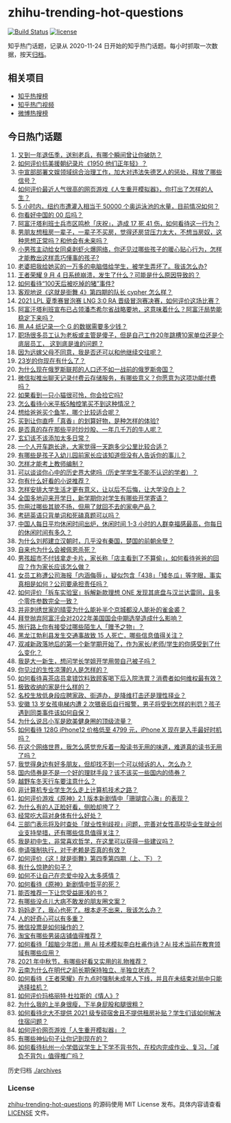 # zhihu-trending-hot-questions

[![Build Status](https://github.com/justjavac/zhihu-trending-hot-questions/workflows/ci/badge.svg?branch=master)](https://github.com/justjavac/zhihu-trending-hot-questions/actions)
[![license](https://img.shields.io/github/license/justjavac/zhihu-trending-hot-questions)](https://github.com/justjavac/zhihu-trending-hot-questions/blob/master/LICENSE)

知乎热门话题，记录从 2020-11-24 日开始的知乎热门话题。每小时抓取一次数据，按天[归档](./archives)。

## 相关项目

- [知乎热搜榜](https://github.com/justjavac/zhihu-trending-top-search)
- [知乎热门视频](https://github.com/justjavac/zhihu-trending-hot-video)
- [微博热搜榜](https://github.com/justjavac/weibo-trending-hot-search)

## 今日热门话题

<!-- BEGIN -->
<!-- 最后更新时间 Sun Sep 05 2021 09:47:49 GMT+0800 (China Standard Time) -->

1. [又到一年退伍季，送别老兵，有哪个瞬间曾让你破防？](https://www.zhihu.com/question/484029261)
1. [如何评价抗美援朝纪录片《1950 他们正年轻》？](https://www.zhihu.com/question/475260500)
1. [中宣部部署文娱领域综合治理工作，加大对违法失德艺人的惩处，释放了哪些信号？](https://www.zhihu.com/question/484282299)
1. [如何评价最近人气很高的网页游戏《人生重开模拟器》，你打出了怎样的人生？](https://www.zhihu.com/question/484487140)
1. [5 小时内，纽约市遭灌入相当于 50000
   个奥运泳池的水量，目前情况如何？](https://www.zhihu.com/question/484388628)
1. [你看好中国的 00 后吗？](https://www.zhihu.com/question/339837587)
1. [阿富汗塔利班士兵市区鸣枪「庆祝」，造成 17 死 41
   伤，如何看待这一行为？](https://www.zhihu.com/question/484733609)
1. [男朋友想租房一辈子，一辈子不买房，觉得还房贷压力太大，不想当房奴，这种思想正常吗？和他会有未来吗？](https://www.zhihu.com/question/479887699)
1. [小男孩主动给女同桌剥虾火爆网络，你还见过哪些孩子的暖心贴心行为，怎样才能教出这样乖巧懂事的孩子?](https://www.zhihu.com/question/484435500)
1. [老婆把我给她买的一万多的电脑借给学生，被学生弄坏了。我该怎么办?](https://www.zhihu.com/question/420145060)
1. [王者荣耀 9 月 4
   日系统崩溃，发生了什么？可能是什么原因导致的？](https://www.zhihu.com/question/484746148)
1. [如何看待“100天后被吃掉的猪”事件?](https://www.zhihu.com/question/484143952)
1. [客观地说《这就是街舞 4》第四期的队长 cypher 怎么样？](https://www.zhihu.com/question/484764930)
1. [2021 LPL 夏季赛冒泡赛 LNG 3:0 RA
   晋级冒泡赛决赛，如何评价这场比赛？](https://www.zhihu.com/question/484706324)
1. [阿富汗塔利班宣布已占领潘杰希尔省战略要地，这意味着什么？阿富汗局势能稳定下来吗？](https://www.zhihu.com/question/484706488)
1. [用 A4 纸记录一个 G 的数据需要多少钱？](https://www.zhihu.com/question/483838337)
1. [职场很多员工认为老板或主管是傻子，但是自己工作20年跳槽10家单位还是个底层员工，
   这到底是谁的问题？](https://www.zhihu.com/question/483642412)
1. [因为远嫁父母不同意，我是否还可以和他继续交往呢？](https://www.zhihu.com/question/484570451)
1. [23岁的你现在有什么了？](https://www.zhihu.com/question/466947617)
1. [为什么现在俄罗斯联邦的人口还不如一战前的俄罗斯帝国？](https://www.zhihu.com/question/481673816)
1. [微信拟推出聊天记录付费云存储服务，有哪些意义？你愿意为这项功能付费吗？](https://www.zhihu.com/question/484674591)
1. [如果看到一只小猫很可怜，你会捡它吗?](https://www.zhihu.com/question/475608579)
1. [怎么看待小米平板5触控笔买不到这种情况？](https://www.zhihu.com/question/479998110)
1. [想给爸爸买个鱼竿，哪个比较适合呢？](https://www.zhihu.com/question/480515224)
1. [买到让你直呼「真香」的划算好物，是种怎样的体验?](https://www.zhihu.com/question/484198672)
1. [是否真的存在那些平时炒炒股、一年几千万的牛人呢？](https://www.zhihu.com/question/26104489)
1. [玄幻该不该添加太多日常？](https://www.zhihu.com/question/484405346)
1. [一个人开车跑长途，大家觉得一天跑多少公里比较合适？](https://www.zhihu.com/question/454734760)
1. [有哪些是孩子入幼儿园前家长应该知道但没有人告诉你的事儿？](https://www.zhihu.com/question/458352109)
1. [怎样才能考上教师编制？](https://www.zhihu.com/question/23612599)
1. [可以谈谈你心中的历史界大佬吗（历史学学生不能不认识的学者）？](https://www.zhihu.com/question/384961523)
1. [你有什么好看的小说推荐？](https://www.zhihu.com/question/390033283)
1. [怎样安排大学生活才更有意义，让以后不后悔，让大学没白上？](https://www.zhihu.com/question/437403791)
1. [全国多地迎来开学日，新学期你对学生有哪些开学寄语？](https://www.zhihu.com/question/483927101)
1. [你用过哪些其貌不扬，但用了就回不去的家电产品？](https://www.zhihu.com/question/373748750)
1. [考研英语只背单词和死磕真题可以吗？](https://www.zhihu.com/question/271290200)
1. [中国人每日平均休闲时间出炉，休闲时间 1-3
   小时的人群幸福感最高，你每日的休闲时间有多久？](https://www.zhihu.com/question/484407964)
1. [为什么刘邦建立汉朝时，几乎没有秦国，楚国的前朝余孽？](https://www.zhihu.com/question/484319378)
1. [自来也为什么会被佩恩杀死？](https://www.zhihu.com/question/484339253)
1. [男孩超市不付钱拿走卡片，家长称「店主看到了不算偷」，如何看待爸爸的回应？作为家长应该怎么做？](https://www.zhihu.com/question/483774973)
1. [女员工称遭公司海报「内涵侮辱」，疑似包含「438」「矮冬瓜」等字眼，事实真相是如何？公司要承担责任吗？](https://www.zhihu.com/question/484406846)
1. [如何评价「拆车实验室」拆解新款理想 ONE
   发现其底盘与汉兰达雷同，且多个零件参数完全一致？](https://www.zhihu.com/question/484441010)
1. [并非刺绣世家的晴雯为什么能补半个京城都没人能补的雀金裘？](https://www.zhihu.com/question/484362516)
1. [拜登抛弃阿富汗会对2022年美国国会中期选举造成什么影响？](https://www.zhihu.com/question/480171862)
1. [旅行路上你有接受过哪些陌生人「赠予之物」？](https://www.zhihu.com/question/481247397)
1. [黑龙江勃利县发生交通事故致 15 人死亡，哪些信息值得关注？](https://www.zhihu.com/question/484628079)
1. [双减新政落地后的第一个新学期开始了，作为家长/老师/学生的你感受到了什么变化？](https://www.zhihu.com/question/483979961)
1. [我是大一新生，想问学长学姐开学用带自己被子吗？](https://www.zhihu.com/question/479714454)
1. [你见过的生性凉薄的人是怎样的？](https://www.zhihu.com/question/29174460)
1. [如何看待喜茶店员拿错饮料致顾客喝下后入院洗胃？消费者如何维权最有效？](https://www.zhihu.com/question/484523708)
1. [极致收纳的家是什么样的？](https://www.zhihu.com/question/331434969)
1. [名校生放低身段应聘家政、街道办，是降维打击还是理性择业？](https://www.zhihu.com/question/484622217)
1. [安徽 13 岁女孩电梯内遭 2
   次猥亵后自行报警，男子将受到怎样的判罚？孩子遇到同类事件该如何自保？](https://www.zhihu.com/question/484237973)
1. [为什么说吕小军是欧美健身圈的顶级流量？](https://www.zhihu.com/question/476674229)
1. [如何看待 128G iPhone12 价格低至 4799 元，iPhone X
   现在是入手最好时机吗？](https://www.zhihu.com/question/484432174)
1. [在这个网络世界，我怎么感觉充斥着一股读书无用的味道，难道真的读书无用了吗？](https://www.zhihu.com/question/480512247)
1. [我觉得身边有好多朋友，但却找不到一个可以倾诉的人，怎么办？](https://www.zhihu.com/question/309576714)
1. [国内债券是不是一个好的理财手段？该不该买一些国内的债券？](https://www.zhihu.com/question/21872142)
1. [越野车冬天行车要注意什么？](https://www.zhihu.com/question/441107164)
1. [非计算机专业学生怎么走上计算机技术之路？](https://www.zhihu.com/question/21671705)
1. [如何评价游戏《原神》2.1 版本新剧情中「珊瑚宫心海」的表现？](https://www.zhihu.com/question/484116793)
1. [为什么有的人正脸好看，侧脸却垮了？](https://www.zhihu.com/question/483702280)
1. [经常吃大蒜对身体有什么好处？](https://www.zhihu.com/question/475285623)
1. [三部门表示将及时查处「就业性别歧视」问题，完善对女性高校毕业生就业创业支持举措，还有哪些信息值得关注？](https://www.zhihu.com/question/484485579)
1. [我是初中生，非常喜欢哲学，在这里可以获得一些建议吗？](https://www.zhihu.com/question/479814928)
1. [申请强制执行，对于老赖是否真的有效？](https://www.zhihu.com/question/437656506)
1. [如何评价《这！就是街舞》第四季第四期（上、下）？](https://www.zhihu.com/question/484617833)
1. [有什么惊艳的句子？](https://www.zhihu.com/question/432528611)
1. [如何不让自己在恋爱中投入太多感情？](https://www.zhihu.com/question/28449115)
1. [如何看待《原神》新剧情中哲平的死？](https://www.zhihu.com/question/484342788)
1. [能否推荐一下让您受益匪浅的书？](https://www.zhihu.com/question/481614328)
1. [有哪些没点儿大病不敢发的朋友圈文案？](https://www.zhihu.com/question/483629892)
1. [妈妈走了，我心也死了。根本走不出来，我该怎么办？](https://www.zhihu.com/question/483272707)
1. [人的好奇心可以有多重？](https://www.zhihu.com/question/483749919)
1. [微信投票是如何操作的？](https://www.zhihu.com/question/38141143)
1. [淘宝有哪些男装店铺值得推荐？](https://www.zhihu.com/question/20918261)
1. [如何看待「超脑少年团」用 Ai 技术模拟李白杜甫作诗？Ai
   技术当前在教育领域有哪些应用？](https://www.zhihu.com/question/484538986)
1. [2021 年中秋节，有哪些好看又实用的礼物推荐？](https://www.zhihu.com/question/483993110)
1. [云南为什么在明代之前长期保持独立、半独立状态？](https://www.zhihu.com/question/36834582)
1. [如何看待《王者荣耀》在九点时强制未成年人下线，并且在未结束对局中只能选择挂机？](https://www.zhihu.com/question/484532812)
1. [如何评价玛格丽特·杜拉斯的《情人》?](https://www.zhihu.com/question/37766551)
1. [为什么我的上半身很瘦，下半身屁股和腿很粗？](https://www.zhihu.com/question/27564483)
1. [如何看待北大不提供 2021
   级专硕宿舍且不提供租房补贴？学生们该如何解决住宿问题？](https://www.zhihu.com/question/483220491)
1. [如何评价网页游戏「人生重开模拟器」？](https://www.zhihu.com/question/484526139)
1. [有哪些神仙句子让你记到现在的？](https://www.zhihu.com/question/481396309)
1. [如何看待杭州一小学倡议学生上下学不背书包，在校内完成作业、复习，「减负不背包」值得推广吗？](https://www.zhihu.com/question/484242133)

<!-- END -->

历史归档 [./archives](./archives)

### License

[zhihu-trending-hot-questions](https://github.com/justjavac/zhihu-trending-hot-questions)
的源码使用 MIT License 发布。具体内容请查看 [LICENSE](./LICENSE) 文件。
